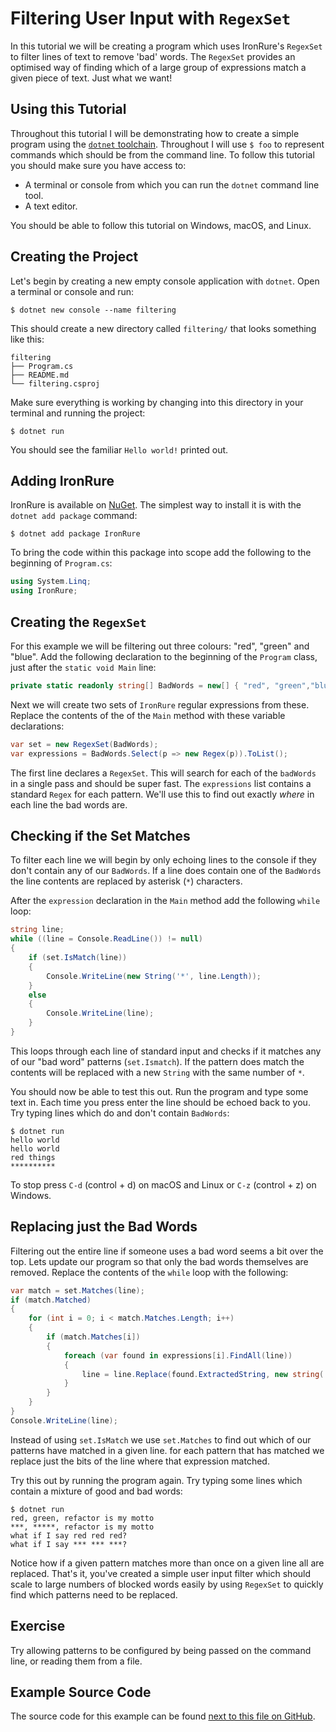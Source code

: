 # Filtering User Input with `RegexSet`

In this tutorial we will be creating a program which uses IronRure's `RegexSet` to filter lines of text to remove 'bad' words. The `RegexSet` provides an optimised way of finding which of a large group of expressions match a given piece of text. Just what we want!

## Using this Tutorial

Throughout this tutorial I will be demonstrating how to create a simple program using the [`dotnet` toolchain](https://www.microsoft.com/net/learn/get-started). Throughout I will use `$ foo` to represent commands which should be from the command line. To follow this tutorial you should make sure you have access to:

 * A terminal or console from which you can run the `dotnet` command line tool.
 * A text editor.

You should be able to follow this tutorial on Windows, macOS, and Linux.

## Creating the Project

Let's begin by creating a new empty console application with `dotnet`. Open a terminal or console and run:

    $ dotnet new console --name filtering

This should create a new directory called `filtering/` that looks something like this:

    filtering
    ├── Program.cs
    ├── README.md
    └── filtering.csproj

Make sure everything is working by changing into this directory in your terminal and running the project:

    $ dotnet run

You should see the familiar `Hello world!` printed out.

## Adding IronRure

IronRure is available on [NuGet](https://nuget.org/packages/ironrure). The simplest way to install it is with the `dotnet add package` command:

    $ dotnet add package IronRure

To bring the code within this package into scope add the following to the beginning of `Program.cs`:

```csharp
using System.Linq;
using IronRure;
```

## Creating the `RegexSet`

For this example we will be filtering out three colours: "red", "green" and "blue". Add the following declaration to the beginning of the `Program` class, just after the `static void Main` line:

```csharp
private static readonly string[] BadWords = new[] { "red", "green","blue" };
```

Next we will create two sets of `IronRure` regular expressions from these. Replace the contents of the of the `Main` method with these variable declarations:

```csharp
var set = new RegexSet(BadWords);
var expressions = BadWords.Select(p => new Regex(p)).ToList();
```

The first line declares a `RegexSet`. This will search for each of the `badWords` in a single pass and should be super fast. The `expressions` list contains a standard `Regex` for each pattern. We'll use this to find out exactly _where_ in each line the bad words are.

## Checking if the Set Matches

To filter each line we will begin by only echoing lines to the console if they don't contain any of our `BadWords`. If a line does contain one of the `BadWords` the line contents are replaced by asterisk (`*`) characters.

After the `expression` declaration in the `Main` method add the following `while` loop:

```csharp
string line;
while ((line = Console.ReadLine()) != null)
{
    if (set.IsMatch(line))
    {
        Console.WriteLine(new String('*', line.Length));
    }
    else
    {
        Console.WriteLine(line);
    }
}
```

This loops through each line of standard input and checks if it matches any of our "bad word" patterns (`set.Ismatch`). If the pattern does match the contents will be replaced with a new `String` with the same number of `*`.

You should now be able to test this out. Run the program and type some text in. Each time you press enter the line should be echoed back to you. Try typing lines which do and don't contain  `BadWords`:

    $ dotnet run
    hello world
    hello world
    red things
    **********

To stop press `C-d` (control + d) on macOS and Linux or `C-z` (control + z) on Windows.

## Replacing just the Bad Words

Filtering out the entire line if someone uses a bad word seems a bit over the top. Lets update our program so that only the bad words themselves are removed. Replace the contents of the `while` loop with the following:

```csharp
var match = set.Matches(line);
if (match.Matched)
{
    for (int i = 0; i < match.Matches.Length; i++)
    {
        if (match.Matches[i])
        {
            foreach (var found in expressions[i].FindAll(line))
            {
                line = line.Replace(found.ExtractedString, new string('*', found.ExtractedString.Length));
            }
        }
    }
}
Console.WriteLine(line);
```

Instead of using `set.IsMatch` we use `set.Matches` to find out which of our patterns have matched in a given line. for each pattern that has matched we replace just the bits of the line where that expression matched.

Try this out by running the program again. Try typing some lines which contain a mixture of good and bad words:

    $ dotnet run
    red, green, refactor is my motto
    ***, *****, refactor is my motto
    what if I say red red red?
    what if I say *** *** ***?

Notice how if a given pattern matches more than once on a given line all are replaced. That's it, you've created a simple user input filter which should scale to large numbers of blocked words easily by using `RegexSet` to quickly find which patterns need to be replaced.

## Exercise

Try allowing patterns to be configured by being passed on the command line, or reading them from a file.

## Example Source Code

The source code for this example can be found [next to this file on GitHub](./).
